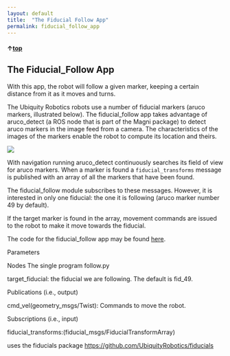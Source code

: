 ```yaml
---
layout: default
title:  "The Fiducial Follow App"
permalink: fiducial_follow_app
---
```


#### &uarr;[top](https://ubiquityrobotics.github.io/learn/)

## The Fiducial_Follow App

With this app, the robot will follow a given marker, keeping a certain distance from it as it moves and turns.

The Ubiquity Robotics robots use a number of fiducial markers (aruco markers, illustrated below).  The fiducial_follow app takes advantage of aruco_detect (a ROS node that is part of the Magni package) to detect aruco markers in the image feed from a camera.  The characteristics of the images of the markers enable the robot to compute its location and theirs.

<img src="https://ubiquityrobotics.github.io/learn/assets/fiducial.png" />

With navigation running aruco_detect continuously searches its field of view for aruco markers. When a marker is found a `fiducial_transforms` message is published with an array of all the markers that have been found.

The fiducial_follow module subscribes to these messages.  However, it is interested in only one fiducial: the one it is following (aruco marker number 49 by default).

If the target marker is found in the array, movement commands are issued to the robot to make it move towards the fiducial.

The code for the fiducial_follow app may be found [here](https://github.com/UbiquityRobotics/demos/blob/master/fiducial_follow/nodes/follow.py).

Parameters

Nodes
The single program follow.py

target_fiducial: the fiducial we are following. The default is fid_49.

Publications (i.e., output)

cmd_vel(geometry_msgs/Twist): Commands to move the robot.

Subscriptions (i.e., input)

fiducial_transforms:(fiducial_msgs/FiducialTransformArray)

uses the fiducials package https://github.com/UbiquityRobotics/fiducials
